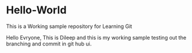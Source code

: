 # Hello-World
This is a Working sample repository for Learning Git

Hello Evryone, This is Dileep and this is my working sample testing out the branching and commit in git hub ui.
